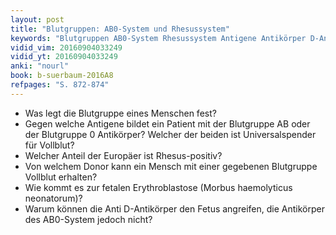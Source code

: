 ```yaml
---
layout: post
title: "Blutgruppen: AB0-System und Rhesussystem"
keywords: "Blutgruppen AB0-System Rhesussystem Antigene Antikörper D-Antigen Blutgruppeninkompatibilität Morbus_haemolyticus_neonatorum Fetale_Erythroblastose"
vidid_vim: 20160904033249
vidid_yt: 20160904033249
anki: "nourl"
book: b-suerbaum-2016A8
refpages: "S. 872-874"
---
```

- Was legt die Blutgruppe eines Menschen fest?
- Gegen welche Antigene bildet ein Patient mit der Blutgruppe AB oder der Blutgruppe 0 Antikörper? Welcher der beiden ist Universalspender für Vollblut?
- Welcher Anteil der Europäer ist Rhesus-positiv?
- Von welchem Donor kann ein Mensch mit einer gegebenen Blutgruppe Vollblut erhalten?
- Wie kommt es zur fetalen Erythroblastose (Morbus haemolyticus neonatorum)?
- Warum können die Anti D-Antikörper den Fetus angreifen, die Antikörper des AB0-System jedoch nicht?
